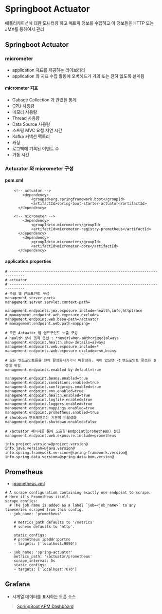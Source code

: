 # Springboot Actuator
애플리케이션에 대한 모니터링 하고 매트릭 정보를 수집하고 이 정보들을 HTTP 또는 JMX를 통하여서 관리


## Springboot Actuator  
### micrometer
- application 지표를 제공하는 라이브러리  
- application 의 지표 수집 활동에 오버헤드가 거의 또는 전혀 없도록 설계됨

#### micrometer 지표
- Gabage Collection 과 관련된 통계
- CPU 사용량
- 메모리 사용량
- Thread 사용량
- Data Source 사용량
- 스프링 MVC 요청 지연 시간
- Kafka 커넥션 팩토리
- 캐싱
- 로그백에 기록된 이벤트 수
- 가동 시간

### Acturator 와 micrometer 구성
#### pom.xml
```
    <!-- actuator -->
		<dependency>
			<groupId>org.springframework.boot</groupId>
			<artifactId>spring-boot-starter-actuator</artifactId>
	  </dependency>

    <!-- micrometer -->
		<dependency>
			<groupId>io.micrometer</groupId>
			<artifactId>micrometer-registry-prometheus</artifactId>
	  </dependency>
		<dependency>
			<groupId>io.micrometer</groupId>
			<artifactId>micrometer-core</artifactId>
	  </dependency>
```

#### application.properties
```
# -----------------------------------------------------------------------------
# actuator
# -----------------------------------------------------------------------------
# 주요 웹 엔드포인트 구성
management.server.port=
management.server.servlet.context-path=

management.endpoints.jmx.exposure.include=health,info,httptrace
# management.endpoint.web.exposure.exclude=
management.endpoint.web.base-path=/actuator
# management.endpoint.web.path-mapping=

# 모든 Actuator 웹 엔드포인트 노출 구성
# health 상세 조회 옵션 : *never|when-authorized|always
management.endpoint.health.show-details=always
management.endpoints.web.exposure.include=*
management.endpoints.web.exposure.exclude=env,beans

# 모든 엔드포인트들을 전체 활성화시키거나 비활성화. 비어 있으면 각 엔드포인트 활성화 설정에 위임
management.endpoints.enabled-by-default=true

management.endpoint.beans.enabled=true
management.endpoint.conditions.enabled=true
management.endpoint.configprops.enabled=true
management.endpoint.env.enabled=true
management.endpoint.health.enabled=true
management.endpoint.logfile.enabled=true
management.endpoint.loggers.enabled=true
management.endpoint.mappings.enabled=true
management.endpoint.prometheus.enabled=true
# shutdown 엔드포인트는 기본이 비활성화
management.endpoint.shutdown.enabled=false

# /actuator 페이지를 통해 노출할 endpoint(prometheus) 설정
management.endpoint.web.exposure.include=prometheus

info.project.version=@project.version@
info.java.version=@java.version@
info.spring.framework.version=@spring-framework.version@
info.spring.data.version=@spring-data-bom.version@
```

## Prometheus  
- [prometheus.yml](./prometheus.yml)
```
# A scrape configuration containing exactly one endpoint to scrape:
# Here it's Prometheus itself.
scrape_configs:
  # The job name is added as a label `job=<job_name>` to any timeseries scraped from this config.
  - job_name: 'prometheus'

    # metrics_path defaults to '/metrics'
    # scheme defaults to 'http'.

    static_configs:
    # prometheus ipaddr:portno
    - targets: ['localhost:9090']
    
  - job_name: 'spring-actuator'
    metrics_path: '/actuator/prometheus'
    scrape_interval: 5s
    static_configs:
    - targets: ['localhost:7070']
```

## Grafana
- 시계열 데이터를 표시하는 오픈 소스  

> [SpringBoot APM Dashboard](https://grafana.com/grafana/dashboards/12900-springboot-apm-dashboard/)  